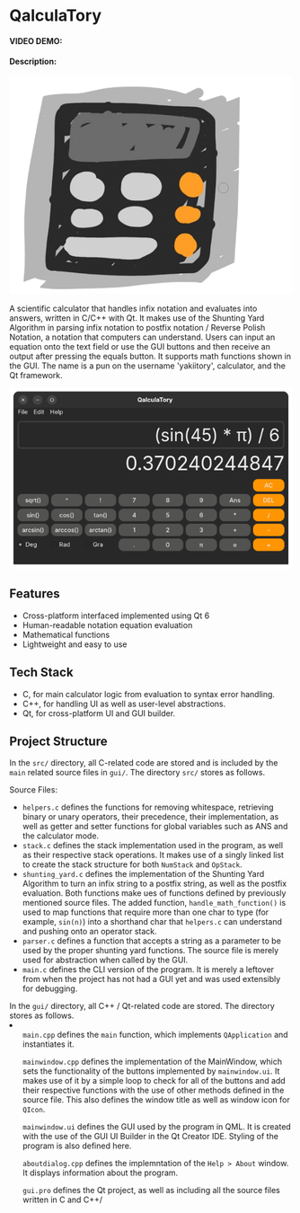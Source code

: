 # QalculaTory

#### VIDEO DEMO:

#### Description:

<p align="center" width="100%">
  <img src="https://github.com/yakiitory/QalculaTory/blob/main/assets/qalculatory.png?raw=true" alt="QalculaTory's logo">
</p>
A scientific calculator that handles infix notation and evaluates into answers, written in C/C++ with Qt. It makes use of the Shunting Yard Algorithm in parsing infix notation to postfix notation / Reverse Polish Notation, a notation that computers can understand. Users can input an equation onto the text field or use the GUI buttons and then receive an output after pressing the equals button. It supports math functions shown in the GUI. The name is a pun on the username 'yakiitory', calculator, and the Qt framework.
<p align="center" width="100%">
  <img src="https://github.com/yakiitory/QalculaTory/blob/main/assets/example.png?raw=true" alt="Screenshot of the program">
</p>

<h2>Features</h2>
<ul>
  <li>Cross-platform interfaced implemented using Qt 6</li>
  <li>Human-readable notation equation evaluation</li>
  <li>Mathematical functions </li>
  <li>Lightweight and easy to use</li>
</ul>

<h2>Tech Stack</h2>
<ul>
  <li>C, for main calculator logic from evaluation to syntax error handling.</li>
  <li>C++, for handling UI as well as user-level abstractions.</li>
  <li>Qt, for cross-platform UI and GUI builder.</li>
</ul>

<h2>Project Structure</h2>
In the <code>src/</code> directory, all C-related code are stored and is included by the <code>main</code> related source files in <code>gui/</code>. The directory <code>src/</code> stores as follows.
<p>Source Files:</p>
<ul>
  <li><code>helpers.c</code> defines the functions for removing whitespace, retrieving binary or unary operators, their precedence, their implementation, as well as getter and setter functions for global variables such as ANS and the calculator mode.</li>
  <li><code>stack.c</code> defines the stack implementation used in the program, as well as their respective stack operations. It makes use of a singly linked list to create the stack structure for both <code>NumStack</code> and <code>OpStack</code>.</li>
  <li><code>shunting_yard.c</code> defines the implementation of the Shunting Yard Algorithm to turn an infix string to a postfix string, as well as the postfix evaluation. Both functions make ues of functions defined by previously mentioned source files. The added function, <code>handle_math_function()</code> is used to map functions that require more than one char to type (for example, <code>sin(n)</code>) into a shorthand char that <code>helpers.c</code> can understand and pushing onto an operator stack.</li>
  <li><code>parser.c</code> defines a function that accepts a string as a parameter to be used by the proper shunting yard functions. The source file is merely used for abstraction when called by the GUI.</li>
  <li><code>main.c</code> defines the CLI version of the program. It is merely a leftover from when the project has not had a GUI yet and was used extensibly for debugging.</li>
</ul>
In the <code>gui/</code> directory, all C++ / Qt-related code are stored. The directory stores as follows.
<li>
  <ul><code>main.cpp</code> defines the <code>main</code> function, which implements <code>QApplication</code> and instantiates it.</ul>
  <ul><code>mainwindow.cpp</code> defines the implementation of the MainWindow, which sets the functionality of the buttons implemented by <code>mainwindow.ui</code>. It makes use of it by a simple loop to check for all of the buttons and add their respective functions with the use of other methods defined in the source file. This also defines the window title as well as window icon for <code>QIcon</code>.</ul>
  <ul><code>mainwindow.ui</code> defines the GUI used by the program in QML. It is created with the use of the GUI UI Builder in the Qt Creator IDE. Styling of the program is also defined here.</ul>
  <ul><code>aboutdialog.cpp</code> defines the implemntation of the <code>Help > About</code> window. It displays information about the program.</ul>
  <ul><code>gui.pro</code> defines the Qt project, as well as including all the source files written in C and C++/</ul>
</li>
